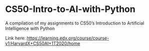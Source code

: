 # CS50-Intro-to-AI-with-Python
A compilation of my assignments to CS50’s Introduction to Artificial Intelligence with Python

Link here: https://learning.edx.org/course/course-v1:HarvardX+CS50AI+1T2020/home
